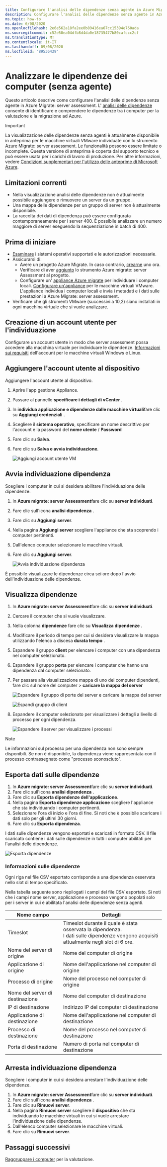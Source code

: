 ```yaml
---
title: Configurare l'analisi delle dipendenze senza agente in Azure Migrate server Assessment
description: Configurare l'analisi delle dipendenze senza agente in Azure Migrate server assessment.
ms.topic: how-to
ms.date: 6/08/2020
ms.openlocfilehash: 2e6e562a18fa2ee0b89416ea67cc15394e760ada
ms.sourcegitcommit: c52e50ea04dfb8d4da0e18735477b80cafccc2cf
ms.translationtype: MT
ms.contentlocale: it-IT
ms.lasthandoff: 09/08/2020
ms.locfileid: "89536439"
---
```

# <a name="analyze-machine-dependencies-agentless"></a>Analizzare le dipendenze dei computer (senza agente)

Questo articolo descrive come configurare l'analisi delle dipendenze senza agente in Azure Migrate: server assessment. L' [analisi delle dipendenze](concepts-dependency-visualization.md) consente di identificare e comprendere le dipendenze tra i computer per la valutazione e la migrazione ad Azure.


> [!IMPORTANT]
> La visualizzazione delle dipendenze senza agenti è attualmente disponibile in anteprima per le macchine virtuali VMware individuate con lo strumento Azure Migrate: server assessment.
> Le funzionalità possono essere limitate o incomplete.
> Questa versione di anteprima è coperta dal supporto tecnico e può essere usata per i carichi di lavoro di produzione.
> Per altre informazioni, vedere [Condizioni supplementari per l'utilizzo delle anteprime di Microsoft Azure](https://azure.microsoft.com/support/legal/preview-supplemental-terms/).

## <a name="current-limitations"></a>Limitazioni correnti

- Nella visualizzazione analisi delle dipendenze non è attualmente possibile aggiungere o rimuovere un server da un gruppo.
- Una mappa delle dipendenze per un gruppo di server non è attualmente disponibile.
- La raccolta dei dati di dipendenza può essere configurata contemporaneamente per i server 400. È possibile analizzare un numero maggiore di server eseguendo la sequenziazione in batch di 400.

## <a name="before-you-start"></a>Prima di iniziare

- [Esaminare](migrate-support-matrix-vmware.md#dependency-analysis-requirements-agentless) i sistemi operativi supportati e le autorizzazioni necessarie.
- Assicurarsi di:
    - Avere un progetto Azure Migrate. In caso contrario, [crearne](how-to-add-tool-first-time.md) uno ora.
    - Verificare di aver [aggiunto](how-to-assess.md) lo strumento Azure migrate: server Assessment al progetto.
    - Configurare un' [appliance Azure migrate](migrate-appliance.md) per individuare i computer locali. [Configurare un'appliance](how-to-set-up-appliance-vmware.md) per le macchine virtuali VMware. L'appliance individua i computer locali e invia i metadati e i dati sulle prestazioni a Azure Migrate: server assessment.
- Verificare che gli strumenti VMware (successivi a 10,2) siano installati in ogni macchina virtuale che si vuole analizzare.


## <a name="create-a-user-account-for-discovery"></a>Creazione di un account utente per l'individuazione

Configurare un account utente in modo che server assessment possa accedere alla macchina virtuale per individuare le dipendenze. [Informazioni sui requisiti](migrate-support-matrix-vmware.md#dependency-analysis-requirements-agentless) dell'account per le macchine virtuali Windows e Linux.


## <a name="add-the-user-account-to-the-appliance"></a>Aggiungere l'account utente al dispositivo

Aggiungere l'account utente al dispositivo.

1. Aprire l'app gestione Appliance. 
2. Passare al pannello **specificare i dettagli di vCenter** .
3. In **individua applicazione e dipendenze dalle macchine virtuali**fare clic su **Aggiungi credenziali** .
3. Scegliere il **sistema operativo**, specificare un nome descrittivo per l'account e la password del **nome utente** / **Password**
6. Fare clic su **Salva**.
7. Fare clic su **Salva e avvia individuazione**.

    ![Aggiungi account utente VM](./media/how-to-create-group-machine-dependencies-agentless/add-vm-credential.png)

## <a name="start-dependency-discovery"></a>Avvia individuazione dipendenza

Scegliere i computer in cui si desidera abilitare l'individuazione delle dipendenze.

1. In **Azure migrate: server Assessment**fare clic su **server individuati**.
2. Fare clic sull'icona **analisi dipendenza** .
3. Fare clic su **Aggiungi server**.
4. Nella pagina **Aggiungi server** scegliere l'appliance che sta scoprendo i computer pertinenti.
5. Dall'elenco computer selezionare le macchine virtuali.
6. Fare clic su **Aggiungi server**.

    ![Avvia individuazione dipendenza](./media/how-to-create-group-machine-dependencies-agentless/start-dependency-discovery.png)

È possibile visualizzare le dipendenze circa sei ore dopo l'avvio dell'individuazione delle dipendenze.

## <a name="visualize-dependencies"></a>Visualizza dipendenze

1. In **Azure migrate: server Assessment**fare clic su **server individuati**.
2. Cercare il computer che si vuole visualizzare.
3. Nella colonna **dipendenze** fare clic su **Visualizza dipendenze** .
4. Modificare il periodo di tempo per cui si desidera visualizzare la mappa utilizzando l'elenco a discesa **durata tempo** .
5. Espandere il gruppo **client** per elencare i computer con una dipendenza nel computer selezionato.
6. Espandere il gruppo **porta** per elencare i computer che hanno una dipendenza dal computer selezionato.
7. Per passare alla visualizzazione mappa di uno dei computer dipendenti, fare clic sul nome del computer > **caricare la mappa del server**

    ![Espandere il gruppo di porte del server e caricare la mappa del server](./media/how-to-create-group-machine-dependencies-agentless/load-server-map.png)

    ![Espandi gruppo di client ](./media/how-to-create-group-machine-dependencies-agentless/expand-client-group.png)

8. Espandere il computer selezionato per visualizzare i dettagli a livello di processo per ogni dipendenza.

    ![Espandere il server per visualizzare i processi](./media/how-to-create-group-machine-dependencies-agentless/expand-server-processes.png)

> [!NOTE]
> Le informazioni sul processo per una dipendenza non sono sempre disponibili. Se non è disponibile, la dipendenza viene rappresentata con il processo contrassegnato come "processo sconosciuto".

## <a name="export-dependency-data"></a>Esporta dati sulle dipendenze

1. In **Azure migrate: server Assessment**fare clic su **server individuati**.
2. Fare clic sull'icona **analisi dipendenza** .
3. Fare clic su **Esporta dipendenze dell'applicazione**.
4. Nella pagina **Esporta dipendenze applicazione** scegliere l'appliance che sta individuando i computer pertinenti.
5. Selezionare l'ora di inizio e l'ora di fine. Si noti che è possibile scaricare i dati solo per gli ultimi 30 giorni.
6. Fare clic su **Esporta dipendenza**.

I dati sulle dipendenze vengono esportati e scaricati in formato CSV. Il file scaricato contiene i dati sulle dipendenze in tutti i computer abilitati per l'analisi delle dipendenze. 

![Esporta dipendenze](./media/how-to-create-group-machine-dependencies-agentless/export.png)

### <a name="dependency-information"></a>Informazioni sulle dipendenze

Ogni riga nel file CSV esportato corrisponde a una dipendenza osservata nello slot di tempo specificato. 

Nella tabella seguente sono riepilogati i campi del file CSV esportato. Si noti che i campi nome server, applicazione e processo vengono popolati solo per i server in cui è abilitata l'analisi delle dipendenze senza agenti.

**Nome campo** | **Dettagli**
--- | --- 
Timeslot | Timeslot durante il quale è stata osservata la dipendenza. <br/> I dati sulle dipendenze vengono acquisiti attualmente negli slot di 6 ore.
Nome del server di origine | Nome del computer di origine 
Applicazione di origine | Nome dell'applicazione nel computer di origine 
Processo di origine | Nome del processo nel computer di origine 
Nome del server di destinazione | Nome del computer di destinazione
IP di destinazione | Indirizzo IP del computer di destinazione
Applicazione di destinazione | Nome dell'applicazione nel computer di destinazione
Processo di destinazione | Nome del processo nel computer di destinazione 
Porta di destinazione | Numero di porta nel computer di destinazione


## <a name="stop-dependency-discovery"></a>Arresta individuazione dipendenza

Scegliere i computer in cui si desidera arrestare l'individuazione delle dipendenze.

1. In **Azure migrate: server Assessment**fare clic su **server individuati**.
2. Fare clic sull'icona **analisi dipendenza** .
3. Fare clic su **Rimuovi server**.
3. Nella pagina **Rimuovi server** scegliere il **dispositivo** che sta individuando le macchine virtuali in cui si vuole arrestare l'individuazione delle dipendenze.
4. Dall'elenco computer selezionare le macchine virtuali.
5. Fare clic su **Rimuovi server**.


## <a name="next-steps"></a>Passaggi successivi

[Raggruppare i computer](how-to-create-a-group.md) per la valutazione.
